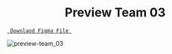 <h1 align="center">Preview Team 03</h1>

<a align ="center" href="https://github.com/Dezenix/website-screens/blob/main/Team_Section/Team02/Team03.fig "> `  Downlaod Figma File  `</a>


![preview-team_03](https://github.com/Dezenix/website-screens/blob/main/Team_Section/Team03/Preview%20Team03.png)
